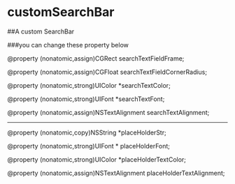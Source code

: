 # customSearchBar

##A custom SearchBar

###you can change these property below

@property (nonatomic,assign)CGRect searchTextFieldFrame;

@property (nonatomic,assign)CGFloat searchTextFieldCornerRadius;

@property (nonatomic,strong)UIColor *searchTextColor;

@property (nonatomic,strong)UIFont *searchTextFont;

@property (nonatomic,assign)NSTextAlignment searchTextAlignment;

----------------------------------------------------------------------

@property (nonatomic,copy)NSString *placeHolderStr;

@property (nonatomic,strong)UIFont * placeHolderFont;

@property (nonatomic,strong)UIColor *placeHolderTextColor;

@property (nonatomic,assign)NSTextAlignment placeHolderTextAlignment;

